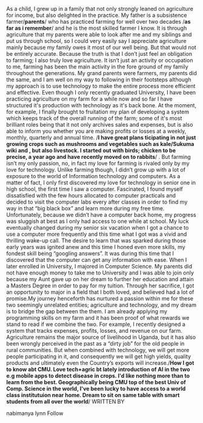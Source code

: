 As a child, I grew up in a family that not only strongly leaned on agriculture for income, but also delighted in the practice. My father is a subsistence farmer/**parents**/ who has practiced farming for well over two decades /**as far as i remember**/ and he is the most skilled farmer I know. It is through agriculture that my parents were able to look after me and my siblings and put us through school, so I could very easily say I appreciate agriculture mainly because my family owes it most of our well being. But that would not be entirely accurate.
Because the truth is that I don’t just feel an obligation to farming; I also truly love agriculture. It isn’t just an activity or occupation to me, farming has been the main activity in the fore ground of my family throughout the generations. My grand parents were farmers, my parents did the same, and I am well on my way to following in their footsteps although my approach is to use technology to make the entire process more efficient and effective. Even though I only recently graduated University, I have been practicing agriculture on my farm for a while now and so far I have structured it's production with technology as it's back bone. At the moment, for example, I finally brought to fruitation my plan of developing a system which keeps track of the overall running of the farm; some of it's most brilliant roles being that it not only archives sales and expenses, but is also able to inform you whether you are making profits or losses at a weekly, monthly, quarterly and annual time. /**I have great plans ticipating in not just growing crops such as mushrooms and vegetables such as kale/Sukuma wiki and , but also livestock. I started out with birds; chicken to be precise, a year ago and have recently moved on to rabbits**/ .
But farming isn’t my only passion, no, in fact my love for farming is rivaled only by my love for technology. Unlike farming though, I didn’t grow up with a lot of exposure to the world of Information technology and computers. As a matter of fact, I only first discovered my love for technology in senior one in high school, the first time I saw a computer. Fascinated, I found myself dissatisfied with the few hours allocated to computer practicals and decided to visit the computer labs every after classes in order to find my way in that “big black box” and learn more during my free time.
Unfortunately, because we didn’t have a computer back home, my progress was sluggish at best as I only had access to one while at school. My luck eventually changed during my senior six vacation when I got a chance to use a computer more frequently and this time what I got was a vivid and thrilling wake-up call. The desire to learn that was sparked during those early years was ignited anew and this time I honed even more skills, my fondest skill being “googling answers”. It was during this time that I discovered that the computer can get any information with ease.
When I later enrolled in University, I majored in Computer Science. My parents did not have enough money to take me to University and I was able to join only because my Aunt gave up on her dream to further her education and attain a Masters Degree in order to pay for my tuition. Through her sacrifice, I got an opportunity to major in a field that I both loved, and believed had a lot of promise.My journey henceforth has nurtured a passion within me for these two seemingly unrelated entities; agriculture and technology, and my dream is to bridge the gap between the them. I am already applying my programming skills on my farm and it has been proof of what rewards we stand to read if we combine the two. For example, I recently designed a system that tracks expenses, profits, losses, and revenue on our farm.
Agriculture remains the major source of livelihood in Uganda, but it has also been wrongly perceived in the past as a “dirty job” for the old people in rural communities. But when combined with technology, we will get more people participating in it, and consequently we will get high yields, quality products and ultimately even the Country’s exports will increase./**How I got to know abt CMU. Love tech+agric bt lately introduction of AI in the two e.g mobile apps to detect disease in crops. I'd like nothing more than to learn from the best. Geographically being CMU top of the best Univ of Comp. Science in the world, I've been lucky to have access to a world class institutuion near home. Dream to sit on same table with smart students from all over the world**/
WRITTEN BY

nabimanya lynn
Follow
